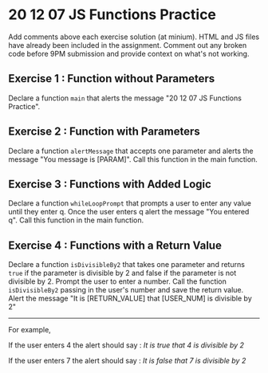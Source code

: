 # 20 12 07 JS Functions Practice

Add comments above each exercise solution (at minium). HTML and JS files have already been included in the assignment. Comment out any broken code before 9PM submission and provide context on what's not working.

## Exercise 1 : Function without Parameters 
Declare a function `main` that alerts the message "20 12 07 JS Functions Practice".

## Exercise 2 : Function with Parameters
Declare a function `alertMessage` that accepts one parameter and alerts the message "You message is [PARAM]". Call this function in the main function.

## Exercise 3 : Functions with Added Logic
Declare a function `whileLoopPrompt` that prompts a user to enter any value until they enter q. Once the user enters q alert the message "You entered q". Call this function in the main function.

## Exercise 4 : Functions with a Return Value
Declare a function `isDivisibleBy2` that takes one parameter and returns `true` if the parameter is divisible by 2 and false if the parameter is not divisible by 2. Prompt the user to enter a number. Call the function `isDivisibleBy2` passing in the user's number and save the return value. Alert the message "It is [RETURN_VALUE] that [USER_NUM] is divisible by 2"

----------
For example,

If the user enters 4 the alert should say : _It is true that 4 is divisible by 2_

If the user enters 7 the alert should say : _It is false that 7 is divisible by 2_
